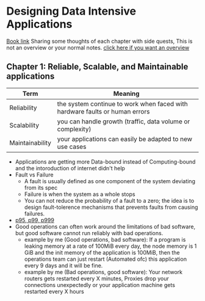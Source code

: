 # Designing Data Intensive Applications
[Book link](https://www.amazon.com/Designing-Data-Intensive-Applications-Reliable-Maintainable/dp/1449373321)
Sharing some thoughts of each chapter with side quests, This is not an overview or your normal notes. [click here if you want an overview](https://github.com/ahmedhammad97/Designing-Data-Intensive-Applications-Notes)


## Chapter 1: Reliable, Scalable, and Maintainable applications
| Term | Meaning |
| ------ | ------ |
| Reliability | the system continue to work when faced with hardware faults or human errors |
| Scalability | you can handle growth (traffic, data volume or complexity) |
| Maintainability | your applications can easily be adapted to new use cases |
- Applications are getting more Data-bound instead of Computing-bound and the intoroduction of internet didn't help
- Fault vs Failure 
    - A fault is usually defined as one component of the system deviating from its spec
    - Failure is when the system as a whole stops
    - You can not reduce the probability of a fault to a zero; the idea is to design fault-tolerence mechanisms that prevents faults from causing failures.
- [p95, p99, p999](https://stackoverflow.com/questions/12808934/what-is-p99-latency) 
- Good operations can often work around the limitations of bad software, but good software cannot run reliably with bad operations.
    - example by me (Good operations, bad software): If a program is leaking memory at a rate of 100MiB every day, the node memory is 1 GiB and the init memory of the application is 100MiB, then the operations team can just restart (Automated ofc) this application every 9 days and it will be fine.
    - example by me (Bad operations, good software): Your network routers gets restarted every X minutes, Proxies drop your connections unexpectedly or your application machine gets restarted every X hours
